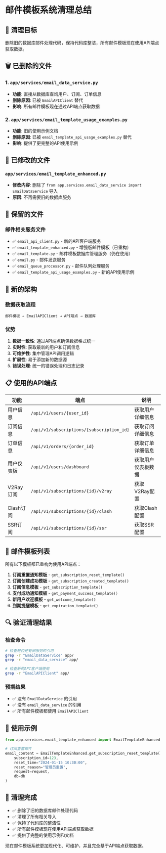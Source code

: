 # 邮件模板系统清理总结

## 🎯 清理目标
删除旧的数据库邮件处理代码，保持代码库整洁，所有邮件模板现在使用API端点获取数据。

## 🗑️ 已删除的文件

### 1. `app/services/email_data_service.py`
- **功能**: 直接从数据库查询用户、订阅、订单信息
- **删除原因**: 已被 `EmailAPIClient` 替代
- **影响**: 所有邮件模板现在通过API端点获取数据

### 2. `app/services/email_template_usage_examples.py`
- **功能**: 旧的使用示例文档
- **删除原因**: 已被 `email_template_api_usage_examples.py` 替代
- **影响**: 提供了更完整的API使用示例

## 🔧 已修改的文件

### `app/services/email_template_enhanced.py`
- **修改内容**: 删除了 `from app.services.email_data_service import EmailDataService` 导入
- **原因**: 不再需要旧的数据库服务

## 📁 保留的文件

### 邮件相关服务文件
- ✅ `email_api_client.py` - 新的API客户端服务
- ✅ `email_template_enhanced.py` - 增强版邮件模板（已重构）
- ✅ `email_template.py` - 邮件模板数据库管理服务（仍在使用）
- ✅ `email.py` - 邮件发送服务
- ✅ `email_queue_processor.py` - 邮件队列处理服务
- ✅ `email_template_api_usage_examples.py` - 新的API使用示例

## 🚀 新的架构

### 数据获取流程
```
邮件模板 → EmailAPIClient → API端点 → 数据库
```

### 优势
1. **数据一致性**: 通过API端点确保数据格式统一
2. **实时性**: 获取最新的用户和订阅信息
3. **可维护性**: 集中管理API调用逻辑
4. **扩展性**: 易于添加新的数据源
5. **错误处理**: 统一的错误处理和日志记录

## 📋 使用的API端点

| 功能 | 端点 | 说明 |
|------|------|------|
| 用户信息 | `/api/v1/users/{user_id}` | 获取用户详细信息 |
| 订阅信息 | `/api/v1/subscriptions/{subscription_id}` | 获取订阅详细信息 |
| 订单信息 | `/api/v1/orders/{order_id}` | 获取订单详细信息 |
| 用户仪表板 | `/api/v1/users/dashboard` | 获取用户仪表板数据 |
| V2Ray订阅 | `/api/v1/subscriptions/{id}/v2ray` | 获取V2Ray配置 |
| Clash订阅 | `/api/v1/subscriptions/{id}/clash` | 获取Clash配置 |
| SSR订阅 | `/api/v1/subscriptions/{id}/ssr` | 获取SSR配置 |

## 🎨 邮件模板列表

所有以下模板都已重构为使用API端点：

1. **订阅重置通知模板** - `get_subscription_reset_template()`
2. **订阅创建成功模板** - `get_subscription_created_template()`
3. **订阅信息模板** - `get_subscription_template()`
4. **支付成功通知模板** - `get_payment_success_template()`
5. **新用户欢迎模板** - `get_welcome_template()`
6. **到期提醒模板** - `get_expiration_template()`

## 🔍 验证清理结果

### 检查命令
```bash
# 检查是否还有旧服务的引用
grep -r "EmailDataService" app/
grep -r "email_data_service" app/

# 检查新的API客户端使用
grep -r "EmailAPIClient" app/
```

### 预期结果
- ✅ 没有 `EmailDataService` 的引用
- ✅ 没有 `email_data_service` 的引用
- ✅ 所有邮件模板都使用 `EmailAPIClient`

## 📝 使用示例

```python
from app.services.email_template_enhanced import EmailTemplateEnhanced

# 订阅重置邮件
email_content = EmailTemplateEnhanced.get_subscription_reset_template(
    subscription_id=123,
    reset_time="2024-01-15 10:30:00",
    reset_reason="管理员重置",
    request=request,
    db=db
)
```

## 🎉 清理完成

- ✅ 删除了旧的数据库邮件处理代码
- ✅ 清理了所有相关导入
- ✅ 保持了代码库的整洁性
- ✅ 所有邮件模板现在使用API端点获取数据
- ✅ 提供了完整的使用示例和文档

现在邮件模板系统更加现代化、可维护，并且完全基于API端点获取数据。

